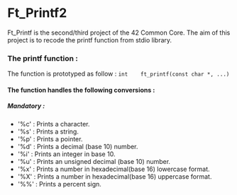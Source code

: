 # Ft_Printf2
Ft_Printf is the second/third project of the 42 Common Core.
The aim of this project is to recode the printf function from stdio library.
### The printf function :
The function is prototyped as follow :
	`int	ft_printf(const char *, ...)`
#### The function handles the following conversions :
##### Mandatory :
- '%c' : Prints a character.
- '%s' : Prints a string.
- '%p' : Prints a pointer.
- '%d' : Prints a decimal (base 10) number.
- '%i' : Prints an integer in base 10.
- '%u' : Prints an unsigned decimal (base 10) number.
- '%x' : Prints a number in hexadecimal(base 16) lowercase format.
- '%X' : Prints a number in hexadecimal(base 16) uppercase format.
- '%%' : Prints a percent sign.
